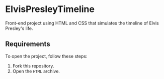 # ElvisPresleyTimeline
Front-end project using HTML and CSS that simulates the timeline of Elvis Presley's life.

## Requirements

To open the project, follow these steps:

1. Fork this repository.
2. Open the `HTML` archive.
